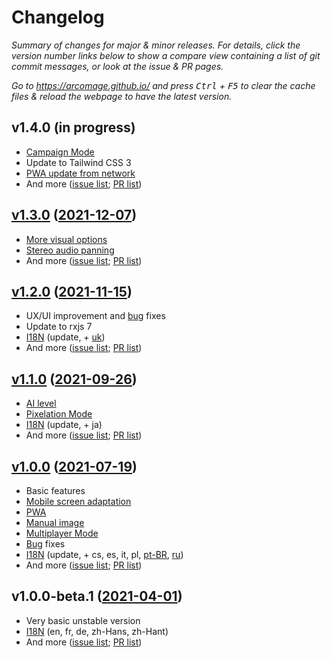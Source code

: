 # Changelog

_Summary of changes for major & minor releases. For details, click the version number links below to show a compare view containing a list of git commit messages, or look at the issue & PR pages._

_Go to https://arcomage.github.io/ and press <kbd>Ctrl</kbd> + <kbd>F5</kbd> to clear the cache files & reload the webpage to have the latest version._

## v1.4.0 (in progress)

- [Campaign Mode](https://github.com/arcomage/arcomage-hd/issues/51)
- Update to Tailwind CSS 3
- [PWA update from network](https://github.com/arcomage/arcomage-hd/issues/68)
- And more ([issue list](https://github.com/arcomage/arcomage-hd/issues?q=is%3Aissue+is%3Aclosed+closed%3A2021-12-07..*); [PR list](https://github.com/arcomage/arcomage-hd/pulls?q=is%3Apr+is%3Aclosed+merged%3A2021-12-07..*))

## [v1.3.0](https://github.com/arcomage/arcomage-hd/compare/v1.2.0...v1.3.0) ([2021-12-07](https://github.com/arcomage/arcomage-hd/tree/66c90ee521da676275d5c58dd8d1432feedd056e))

- [More visual options](https://github.com/arcomage/arcomage-hd/issues/61)
- [Stereo audio panning](https://github.com/arcomage/arcomage-hd/issues/64)
- And more ([issue list](https://github.com/arcomage/arcomage-hd/issues?q=is%3Aissue+is%3Aclosed+closed%3A2021-11-15..2021-12-07); [PR list](https://github.com/arcomage/arcomage-hd/pulls?q=is%3Apr+is%3Aclosed+merged%3A2021-11-15..2021-12-07))

## [v1.2.0](https://github.com/arcomage/arcomage-hd/compare/v1.1.0...v1.2.0) ([2021-11-15](https://github.com/arcomage/arcomage-hd/tree/fe7e056e5620b360689d7c782c00612cb3a66e46))

- UX/UI improvement and [bug](https://github.com/arcomage/arcomage-hd/issues?q=is%3Aissue+is%3Aclosed+closed%3A2021-09-26..2021-11-15+label%3Abug) fixes
- Update to rxjs 7
- [I18N](https://github.com/arcomage/arcomage-hd/issues/9) (update, + [uk](https://github.com/arcomage/arcomage-hd/pull/48))
- And more ([issue list](https://github.com/arcomage/arcomage-hd/issues?q=is%3Aissue+is%3Aclosed+closed%3A2021-09-26..2021-11-15); [PR list](https://github.com/arcomage/arcomage-hd/pulls?q=is%3Apr+is%3Aclosed+merged%3A2021-09-26..2021-11-15))

## [v1.1.0](https://github.com/arcomage/arcomage-hd/compare/v1.0.0...v1.1.0) ([2021-09-26](https://github.com/arcomage/arcomage-hd/tree/ae1e782771c2db894a4c441eebd441a6d962ff46))

- [AI level](https://github.com/arcomage/arcomage-hd/issues/45)
- [Pixelation Mode](https://github.com/arcomage/arcomage-hd/issues/44)
- [I18N](https://github.com/arcomage/arcomage-hd/issues/9) (update, + ja)
- And more ([issue list](https://github.com/arcomage/arcomage-hd/issues?q=is%3Aissue+is%3Aclosed+closed%3A2021-07-19..2021-09-26); [PR list](https://github.com/arcomage/arcomage-hd/pulls?q=is%3Apr+is%3Aclosed+merged%3A2021-07-19..2021-09-26))

## [v1.0.0](https://github.com/arcomage/arcomage-hd/compare/v1.0.0-beta.1...v1.0.0) ([2021-07-19](https://github.com/arcomage/arcomage-hd/tree/b0300d12aaab51f3c087411b2912906c9fbabe0e))

- Basic features
- [Mobile screen adaptation](https://github.com/arcomage/arcomage-hd/issues/1)
- [PWA](https://github.com/arcomage/arcomage-hd/issues/16)
- [Manual image](https://github.com/arcomage/arcomage-hd/issues/19)
- [Multiplayer Mode](https://github.com/arcomage/arcomage-hd/issues/10)
- [Bug](https://github.com/arcomage/arcomage-hd/issues?q=is%3Aissue+is%3Aclosed+closed%3A2021-04-01..2021-07-19+label%3Abug) fixes
- [I18N](https://github.com/arcomage/arcomage-hd/issues/9) (update, + cs, es, it, pl, [pt-BR](https://github.com/arcomage/arcomage-hd/pull/36), [ru](https://github.com/arcomage/arcomage-hd/pull/14))
- And more ([issue list](https://github.com/arcomage/arcomage-hd/issues?q=is%3Aissue+is%3Aclosed+closed%3A2021-04-01..2021-07-19); [PR list](https://github.com/arcomage/arcomage-hd/pulls?q=is%3Apr+is%3Aclosed+merged%3A2021-04-01..2021-07-19))

## v1.0.0-beta.1 ([2021-04-01](https://github.com/arcomage/arcomage-hd/tree/494f4782b456be59753880e2ca9b4aebe805bf0f))

- Very basic unstable version
- [I18N](https://github.com/arcomage/arcomage-hd/issues/9) (en, fr, de, zh-Hans, zh-Hant)
- And more ([issue list](https://github.com/arcomage/arcomage-hd/issues?q=is%3Aissue+is%3Aclosed+closed%3A*..2021-04-01); [PR list](https://github.com/arcomage/arcomage-hd/pulls?q=is%3Apr+is%3Aclosed+merged%3A*..2021-04-01))
